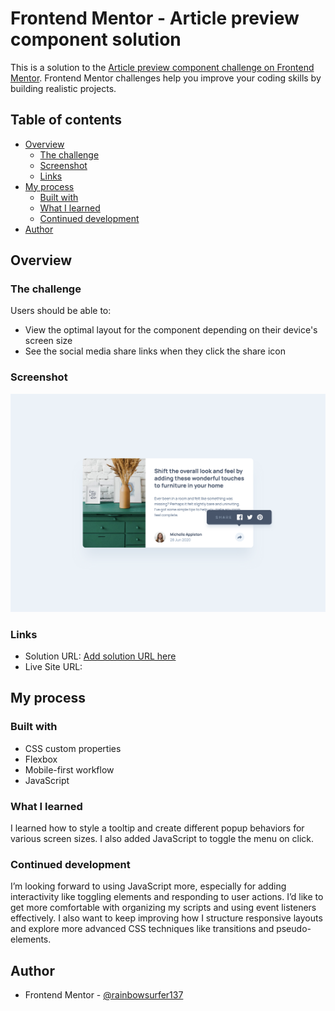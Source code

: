 # Frontend Mentor - Article preview component solution

This is a solution to the [Article preview component challenge on Frontend Mentor](https://www.frontendmentor.io/challenges/article-preview-component-dYBN_pYFT). Frontend Mentor challenges help you improve your coding skills by building realistic projects. 

## Table of contents

- [Overview](#overview)
  - [The challenge](#the-challenge)
  - [Screenshot](#screenshot)
  - [Links](#links)
- [My process](#my-process)
  - [Built with](#built-with)
  - [What I learned](#what-i-learned)
  - [Continued development](#continued-development)
- [Author](#author)



## Overview

### The challenge

Users should be able to:

- View the optimal layout for the component depending on their device's screen size
- See the social media share links when they click the share icon

### Screenshot

![](images/screenshot.png)


### Links

- Solution URL: [Add solution URL here](https://your-solution-url.com)
- Live Site URL: [](https://rainbowsurfer137.github.io/article-preview-component-master/)

## My process

### Built with

- CSS custom properties
- Flexbox
- Mobile-first workflow
- JavaScript


### What I learned

I learned how to style a tooltip and create different popup behaviors for various screen sizes. I also added JavaScript to toggle the menu on click.

### Continued development

I’m looking forward to using JavaScript more, especially for adding interactivity like toggling elements and responding to user actions. I’d like to get more comfortable with organizing my scripts and using event listeners effectively. I also want to keep improving how I structure responsive layouts and explore more advanced CSS techniques like transitions and pseudo-elements.

## Author

- Frontend Mentor - [@rainbowsurfer137](https://www.frontendmentor.io/profile/rainbowsurfer137)
